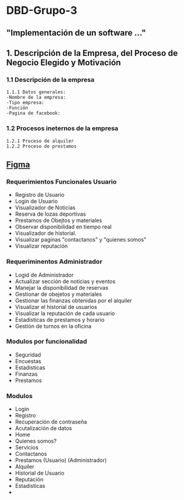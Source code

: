 # DBD-Grupo-3
## "Implementación de un software ..."

## 1. Descripción de la Empresa, del Proceso de Negocio Elegido y Motivación
### 1.1 Descripción de la empresa
    1.1.1 Datos generales:
    -Nombre de la empresa:
    -Tipo empresa:
    -Función
    -Pagina de facebook:
### 1.2 Procesos ineternos de la empresa
    1.2.1 Proceso de alquiler 
    1.2.2 Proceso de prestamos





## [Figma](https://www.figma.com/file/600QmGXcDGzgKVtZu9jm7g/DBD-GRUPO3?type=design&node-id=38-6&mode=design&t=0TAzfWjCKlUIWavj-0)

### Requerimientos Funcionales Usuario
- Registro de Usuario
- Login de Usuario
- Visualizador de Noticias
- Reserva de lozas deportivas
- Prestamos de Obejtos y materiales
- Observar disponibilidad en tiempo real
- Visualizador de historial.
- Visualizar paginas "contactanos" y "quienes somos"
- Visualizar reputación

### Requeriminentos Administrador
- Logid de Administrador
- Actualizar sección de noticias y eventos
- Manejar la disponibilidad de reservas
- Gestionar de obejetos y materiales
- Gestionar las finanzas obtenidas por el alquiler
- Visualizar el historial de usuarios
- Visualizar la reputación de cada usuario
- Estadisticas de prestamos y horario
- Gestión de turnos en la oficina

### Modulos por funcionalidad
- Seguridad
- Encuestas
- Estadisticas
- Finanzas
- Prestamos

### Modulos
- Login
- Registro
- Recuperación de contraseña
- Acutalización de datos
- Home
- Quienes somos?
- Servicios
- Contactanos
- Prestamos (Usuario) (Administrador)
- Alquiler 
- Historial de Usuario
- Reputación
- Estadisticas
- 
